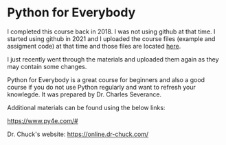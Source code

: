 # Python for Everybody

I completed this course back in 2018. I was not using github at that time. I started using github in 2021 and I uploaded the course files (example and assigment code) at that time and those files are located <a href='https://github.com/khanahmedm/OnlineCourses/tree/main/Python'>here</a>.

I just recently went through the materials and uploaded them again as they may contain some changes.

Python for Everybody is a great course for beginners and also a good course if you do not use Python regularly and want to refresh your knowlegde. It was prepared by Dr. Charles Severance.

Additional materials can be found using the below links:

https://www.py4e.com/#

Dr. Chuck's website: https://online.dr-chuck.com/
